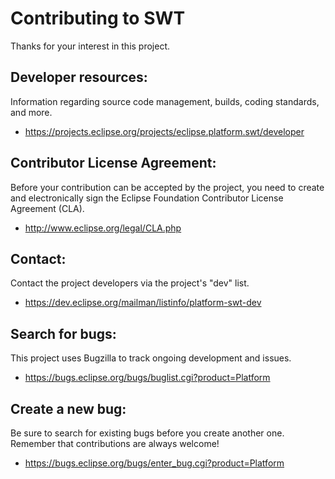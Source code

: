 Contributing to SWT
===================

Thanks for your interest in this project.

Developer resources:
--------------------

Information regarding source code management, builds, coding standards, and more.

- https://projects.eclipse.org/projects/eclipse.platform.swt/developer

Contributor License Agreement:
------------------------------

Before your contribution can be accepted by the project, you need to create and electronically sign the Eclipse Foundation Contributor License Agreement (CLA).

- http://www.eclipse.org/legal/CLA.php

Contact:
--------

Contact the project developers via the project's "dev" list.

- https://dev.eclipse.org/mailman/listinfo/platform-swt-dev

Search for bugs:
----------------

This project uses Bugzilla to track ongoing development and issues.

- https://bugs.eclipse.org/bugs/buglist.cgi?product=Platform

Create a new bug:
-----------------

Be sure to search for existing bugs before you create another one. Remember that contributions are always welcome!

- https://bugs.eclipse.org/bugs/enter_bug.cgi?product=Platform
